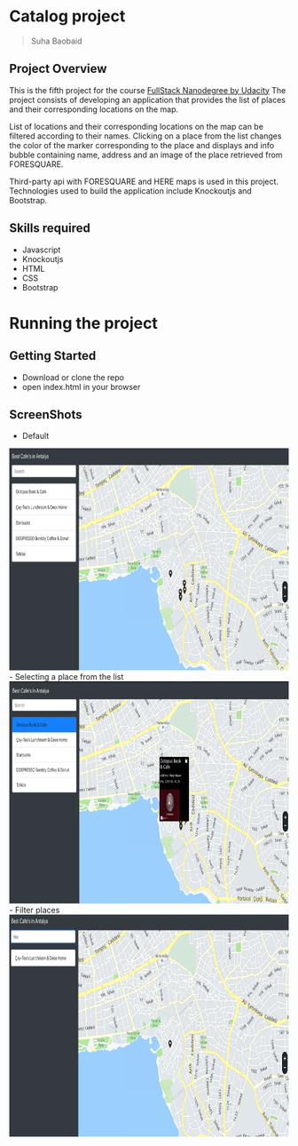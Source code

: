 # Catalog project
> Suha Baobaid

## Project Overview
This is the fifth project for the course [ FullStack Nanodegree by Udacity](https://www.udacity.com/course/full-stack-web-developer-nanodegree--nd004 " FullStack Nanodegree by Udacity")
The project consists of developing an application that provides the list of places and their corresponding locations on the map.

List of locations and their corresponding locations on the map can be filtered according to their names. Clicking on a place from the list changes the color of the marker corresponding to the place and displays and info bubble containing name, address and an image of the place retrieved from FORESQUARE.

Third-party api with FORESQUARE and HERE maps is used in this project. Technologies used to build the application include Knockoutjs and Bootstrap.

## Skills required
- Javascript
- Knockoutjs
- HTML
- CSS
- Bootstrap

# Running the project

## Getting Started
- Download or clone the repo
- open index.html in your browser

## ScreenShots
- Default
<img src="assets/default.png" width="800" height="400">
- Selecting a place from the list
<img src="assets/selectPlace.png" width="800" height="400">
- Filter places
<img src="assets/filterPlaces.png" width="800" height="400">



